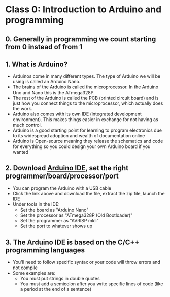 # Class 0: Introduction to Arduino and programming
## 0. Generally in programming we count starting from 0 instead of from 1
## 1. What is Arduino?
- Arduinos come in many different types. The type of Arduino we will be using is called an Arduino Nano.
- The brains of the Arduino is called the microprocessor. In the Arduino Uno and Nano this is the ATmega328P.
- The rest of the Arduino is called the PCB (printed circuit board) and is just how you connect things to the microprocessor, which actually does the work.
- Arduino also comes with its own IDE (integrated development environment). This makes things easier in exchange for not having as much control.
- Arduino is a good starting point for learning to program electronics due to its widespread adoption and wealth of documentation online
- Arduino is Open-source meaning they release the schematics and code for everything so you could design your own Arduino board if you wanted
## 2. Download [Arduino IDE](https://www.arduino.cc/en/Main/Software), set the right programmer/board/processor/port
- You can program the Arduino with a USB cable 
- Click the link above and download the file, extract the zip file, launch the IDE
- Under tools in the IDE:
  - Set the board as "Arduino Nano"
  - Set the processor as "ATmega328P (Old Bootloader)"
  - Set the programmer as "AVRISP mkll"
  - Set the port to whatever shows up
## 3. The Arduino IDE is based on the C/C++ programming languages
- You'll need to follow specific syntax or your code will throw errors and not compile
- Some examples are: 
  - You must put strings in double quotes
  - You must add a semicolon after you write specific lines of code (like a period at the end of a sentence)
